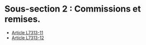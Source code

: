 # Sous-section 2 : Commissions et remises.

* [Article L7313-11](./LEGIARTI000006904731.md)
* [Article L7313-12](./LEGIARTI000006904734.md)
